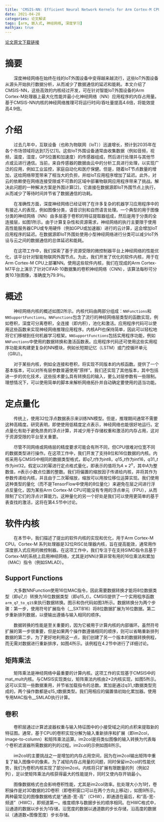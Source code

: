 ```yaml
---
title: 'CMSIS-NN: Efficient Neural Network Kernels for Arm Cortex-M CPUs'
date: 2021-04-28
categories: 论文解读
tags: [arm, 嵌入式, 神经网络, 深度学习]
mathjax: true
---
```


[论文原文下载链接](https://cdn.jsdelivr.net/gh/stxw/stxw.github.io/documnets/papers/CMSIS-NN.pdf)

# 摘要

&emsp;&emsp;深度神经网络在始终在线的IoT外围设备中变得越来越流行，这些IoT外围设备从源头开始执行数据分析，从而减少了数据通信的延迟和能耗。本文介绍了CMSIS-NN，这些高效的内核经过开发，可在针对智能IoT外围设备的Arm Cortex-M处理器上最大化性能并最小化神经网络（NN）应用程序的内存占用量。基于CMSIS-NN内核的神经网络推理可将运行时间/吞吐量提高4.6倍，将能效提高4.9倍。


# 介绍

&emsp;&emsp;过去几年中，互联设备（也称为物联网（IoT））迅速增长，预计到2035年在各个市场领域将达到1万亿[1]。这些IoT外围设备通常由收集数据（例如音频，视频，温度，湿度，GPS位置和加速度）的传感器组成，然后进行处理并与其他节点或云进行通信。当前，来自传感器的数据由云中的分析工具进行处理，以实现广泛的应用，例如工业监控，家庭自动化和医疗保健。但是，随着IoT节点数量的增加，这给网络带宽带来了相当大的负担，并给IoT应用程序增加了延迟。此外，对云的依赖使在网络连接受限或不可靠的区域中部署物联网应用程序带来了挑战。解决此问题的一种解决方案是外围计算[2]，它直接在数据源即IoT外围节点上执行，从而减少了等待时间并节省了数据通信的功耗。

&emsp;&emsp;在准确性方面，深度神经网络已经证明了在许多复杂的机器学习应用程序中的有接近人的表现，例如图像分类，语音识别和自然语言处理。一个典型的用于图像分类的神经网络（NN）由多层基于卷积的特征提取器组成，然后是用于分类的全连接层，如图1所示。由于计算复杂性和资源需求，神经网络的执行主要限于使用高性能服务器CPU或专用硬件（例如GPU或加速器）进行的云计算，这会增加IoT应用程序的延迟。在数据源即IoT外围处使用小型神经网络进行分类可以减少IoT外设与云之间的数据通信的总体延迟和能耗。

&emsp;&emsp;在这项工作中，我们探索了基于资源受限的微控制器平台上神经网络的性能优化，该平台针对智能物联网外围节点。为此，我们开发了优化的软件内核，用于在Arm Cortex-M CPU上部署NN。使用这些软件内核，我们在现成的Arm Cortex-M7平台上演示了针对CIFAR-10数据集的卷积神经网络（CNN），该算法每秒可分类10.1张图像，准确度为79.9％。


# 概述

&emsp;&emsp;神经网络内核的概述如图2所示。内核代码由两部分组成：`NNFunctions`和`NNSupportFunctions`。`NNFunctions`包含了流行的神经网络层类型的函数实现，例如卷积，深度可分离卷积，全连接（即内积），池化和激活。应用程序代码可以使用这些函数来实现神经网络推理应用程序。内核API也保持简单，因此可以轻松地将它们移植到任何机器学习框架。`NNSupportFunctions`包括实用程序功能，例如`NNFunctions`中使用的数据转换和激活函数表。应用程序代码还可使用这些实用程序功能来构建更复杂的NN模块，例如长短期记忆（LSTM）或门控循环单元（GRU）。

&emsp;&emsp;对于某些内核，例如全连接和卷积，将实现不同版本的内核函数。提供了一个基本版本，可以对所有层参数普遍使用“原样”。我们还实现了其他版本，其中包括进一步的优化技术，这些技术要么具有转换后的输入，要么对层参数有一些限制。理想情况下，可以使用简单的脚本来解析网络拓扑并自动确定要使用的适当功能。


# 定点量化

&emsp;&emsp;传统上，使用32位浮点数据表示来训练NN模型。但是，推理期间通常不需要这种高精度。研究表明，即使使用低精度定点表示，神经网络也能很好地运行。定点量化有助于避免昂贵的浮点计算，并减少用于存储权重和激活的内存占用，这对于资源受限的平台至关重要。

&emsp;&emsp;尽管不同网络或网络层的精度要求可能会有所不同，但CPU很难对位宽不同的数据类型进行操作。在这项工作中，我们开发了支持8位和16位数据的内核。内核采用与CMSIS中相同的数据类型格式，即$q7\_t$作为$int8$，$q15\_t$作为$int16$，$q31\_t$作为$int32$。假定以2的幂进行定点格式量化，即表示的值将为$A \times 2^n$，其中$A$为整数值，$n$表示小数点位置的整数。我们将偏置的缩放因子传递给内核，并将其作为参数传递给内核，并且由于二次幂缩放，缩放可以用按位移位运算实现。我们使用这种类型的量化（而不是TensorFlow中使用的8位量化）来避免在层之间进行浮点反量化，因为某些Arm Cortex-M CPU可能没有专用的浮点单元（FPU），从而限制了它们的浮点计算能力。这种量化的另一个好处是我们可以使用更简单的基于表查找的激活，这将在第4.5节中讨论。


# 软件内核

&emsp;&emsp;在本节中，我们描述了提出的软件内核的实现和优化，用于Arm Cortex-M CPU。Cortex-M 系列处理器是32位RISC处理器内核，旨在提高能效，通常用作深度嵌入式应用的微控制器。在这项工作中，我们专注于在支持SIMD指令且基于Cortex-M的系统上启用神经网络，尤其是对NN计算非常有用的16位乘法和累加（MAC）指令（例如SMLAD）。

## Support Functions

&emsp;&emsp;大多数NNFunction使用16位MAC指令，因此需要数据转换才能将8位数据类型（即$q7\_t$）转换为16位数据类型（即$q15\_t$）。CMSIS提供了一个实用程序函数`arm_q7_to_q15`来执行数据转换。图示和伪代码如图3所示。数据转换分为两个步骤：第一步，使用符号扩展指令（__SXTB16）将8位数据扩展为16位数据。第二步重新排列数据，以便输出遵循与输入相同的顺序。

&emsp;&emsp;数据转换的性能是至关重要的，因为它被用于计算内核的内部循环。虽然符号扩展的第一步很重要，但是如果两个操作数遵循相同的顺序，则可以省略重新排列数据的第二步。为了更好地利用这一点，我们创建了另一个版本的数据转换例程，而无需对数据进行重新排序，如图4所示。该例程在4.2节中进行了详细讨论。

## 矩阵乘法

&emsp;&emsp;矩阵乘法是神经网络中最重要的计算内核。这项工作的实现基于CMSIS中的mat_mult内核。与CMSIS实现类似，矩阵乘法内核由2×2内核实现，如图5所示。这可以实现一些数据重用，并节省加载指令的总数。累加是通过q31_t数据类型完成的，两个操作数都是q15_t数据类型。我们用相应的偏置值初始化累加器。使用专用MAC指令__SMLAD执行计算。

## 卷积

&emsp;&emsp;卷积层通过计算滤波器权重与输入特征图中的小接受域之间的点积来提取新的特征图。通常，基于CPU的卷积实现分解为输入重新排序和扩展（即im2col，image-to-column）和矩阵乘法运算。im2col是将类似图像的输入转换为代表每个卷积滤波器所需数据的列的过程。im2col的示例如图8所示。

&emsp;&emsp;im2col的主要挑战之一是增加的内存占用空间，因为在im2col输出矩阵中重复了输入图像中的像素。为了减轻内存占用量的问题，同时保留im2col的性能优势，我们为卷积内核实现了部分im2col。内核将只扩展有限数量的列（例如2列），足以使矩阵乘法内核获得最大的性能提升，同时又使内存开销最小。

&emsp;&emsp;图像数据格式也会影响卷积性能，尤其是im2col效率。批处理大小为1时，卷积操作是对3D数据的2D卷积（即卷积窗口可以在两个方向上移动），如图9所示。两种最常见的图像数据格式是“通道-宽-高”（CHW），即通道在最后，和“高-宽-频道”（HWC），即频道第一。维度顺序与数据步长的顺序相同。在HWC格式中，沿通道的数据以步长为1存储，沿宽度的数据以通道数的步长存储，沿高度的数据以（通道数×图像宽度）步长存储。


